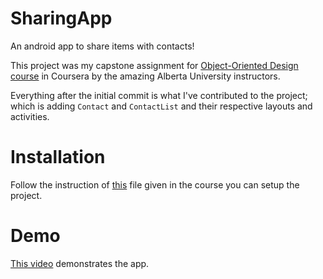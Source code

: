 # SharingApp
An android app to share items with contacts!

This project was my capstone assignment for [Object-Oriented Design course](https://www.coursera.org/learn/object-oriented-design?specialization=software-design-architecture) in Coursera by the amazing Alberta University instructors.

Everything after the initial commit is what I've contributed to the project; which is adding `Contact` and `ContactList` 
and their respective layouts and activities.

# Installation
  Follow the instruction of [this](https://d3c33hcgiwev3.cloudfront.net/g4HCKETcRP6BwihE3AT-Hg_9bdce603603f4fdb98cebe5f5599ee47__Android-Studio-4-Android-10-Upgrade-Tutorial-C1-Items-only-Contacts-.pdf?Expires=1685836800&Signature=izxtWK3yUobOyA33uqu0aSzSH0idPP4luBolw0GE1cKX2yIE8szDPilCrlTSx1HYADWkhUNEU6~qKnbE2bMiEID-DoxrvhteV4oia0g5JFTSwveHJNZgXnggoyaM6MAGflyR7AYgg25vVcKFPhfiOzy1GdH3Smtnk6~f4H9kTFc_&Key-Pair-Id=APKAJLTNE6QMUY6HBC5A)
  file given in the course you can setup the project.
  
# Demo
  [This video](https://youtu.be/knH3OFZM23k) demonstrates the app.
  

